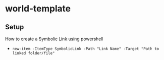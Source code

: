 # world-template

## Setup
How to create a Symbolic Link using powershell
- `new-item -ItemType SymbolicLink -Path "Link Name" -Target "Path to linked folder/file"`